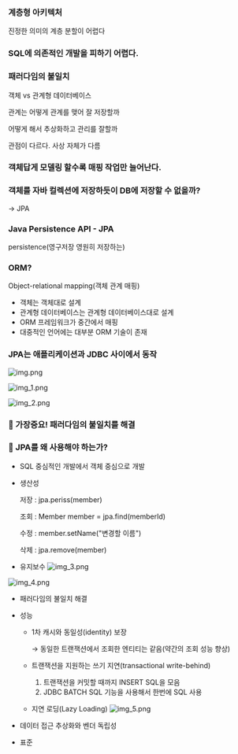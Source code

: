 ### 계층형 아키텍처

진정한 의미의 계층 분할이 어렵다

### SQL에 의존적인 개발을 피하기 어렵다.

### 패러다임의 불일치

객체 vs 관계형 데이터베이스

관계는 어떻게 관계를 맺어 잘 저장할까

어떻게 해서 추상화하고 관리를 잘할까

관점이 다르다. 사상 자체가 다름

### 객체답게 모델링 할수록 매핑 작업만 늘어난다.

### 객체를 자바 컬렉션에 저장하듯이 DB에 저장할 수 없을까?

→ JPA

### Java Persistence API - JPA

persistence(영구저장 영원히 저장하는)

### ORM?

Object-relational mapping(객체 관계 매핑)

- 객체는 객체대로 설계
- 관계형 데이터베이스는 관계형 데이터베이스대로 설계
- ORM 프레임워크가 중간에서 매핑
- 대중적인 언어에는 대부분 ORM 기술이 존재



### JPA는 애플리케이션과 JDBC 사이에서 동작
![img.png](img.png)

![img_1.png](img_1.png)

![img_2.png](img_2.png)


### 📌 가장중요! 패러다임의 불일치를 해결

### 📌 JPA를 왜 사용해야 하는가?

- SQL 중심적인 개발에서 객체 중심으로 개발
- 생산성

  저장 : jpa.periss(member)

  조회 : Member member = jpa.find(memberId)

  수정 : member.setName("변경할 이름")

  삭제 : jpa.remove(member)

- 유지보수
![img_3.png](img_3.png)

![img_4.png](img_4.png)

- 패러다임의 불일치 해결
- 성능
    - 1차 캐시와 동일성(identity) 보장

      → 동일한 트랜잭션에서 조회한 엔티티는 같음(약간의 조회 성능 향상)

    - 트랜잭션을 지원하는 쓰기 지연(transactional write-behind)
        1. 트랜잭션을 커밋할 때까지 INSERT SQL을 모음
        2. JDBC BATCH SQL 기능을 사용해서 한번에 SQL 사용
    - 지연 로딩(Lazy Loading)
![img_5.png](img_5.png)

- 데이터 접근 추상화와 벤더 독립성
- 표준